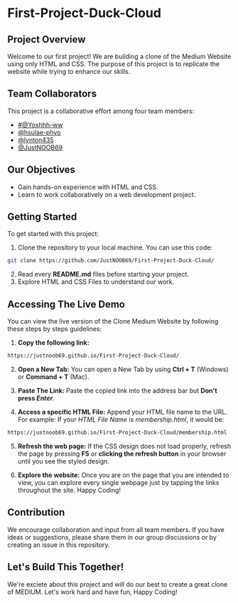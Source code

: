 # First-Project-Duck-Cloud

## Project Overview
Welcome to our first project! We are building a clone of the Medium Website using only HTML and CSS. The purpose of this project is to replicate the website while trying to enhance our skills.

## Team Collaborators

This project is a collaborative effort among four team members:
- [#@Yoshhh-ww](https://github.com/Yoshhh-ww)
- [@hsulae-phyo](https://github.com/hsulae-phyo)
- [@lynton435](https://github.com/lynton435)
- [@JustNOOB69](https://github.com/JustNOOB69)

## Our Objectives
- Gain hands-on experience with HTML and CSS.
- Learn to work collaboratively on a web development project.

## Getting Started
To get started with this project:

1. Clone the repository to your local machine. You can use this code: 
```Bash 
git clone https://github.com/JustNOOB69/First-Project-Duck-Cloud/
```
2. Read every **README.md** files before starting your project.
3. Explore HTML and CSS Files to understand our work. 

## Accessing The Live Demo
You can view the live version of the Clone Medium Website by following these steps by steps guidelines:

1. **Copy the following link:**
```bash
https://justnoob69.github.io/First-Project-Duck-Cloud/
```
2. **Open a New Tab:**
You can open a New Tab by using **Ctrl + T** (Windows) or **Command + T** (Mac).

3. **Paste The Link:**
Paste the copied link into the address bar but **Don't press *Enter***.

4. **Access a specific HTML File:**
Append your HTML file name to the URL. 
For example: If your *HTML File Name* is *membership.html*, it would be:
```bash
https://justnoob69.github.io/First-Project-Duck-Cloud/membership.html
```

5. **Refresh the web page:** 
If the CSS design does not load properly, refresh the page by pressing **F5** or **clicking the refresh button** in your browser until you see the styled design.

6. **Explore the website:**
Once you are on the page that you are intended to view, you can explore every single webpage just by tapping the links throughout the site. Happy Coding!
 
## Contribution 
We encourage collaboration and input from all team members. If you have ideas or suggestions, please share them in our group discussions or by creating an issue in this repository.

## Let's Build This Together!
We're exciete about this project and will do our best to create a great clone of MEDIUM. Let's work hard and have fun, Happy Coding!